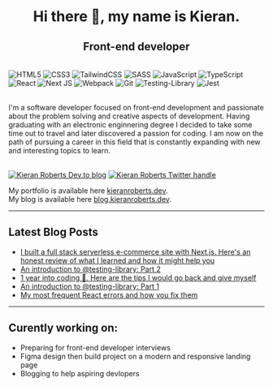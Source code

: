 <h1 align="center">Hi there 👋, my name is Kieran.</h1>
<h2 align="center">Front-end developer</h2><br />
<div>
<img alt="HTML5" src="https://img.shields.io/badge/html5%20-%23E34F26.svg?&style=for-the-badge&logo=html5&logoColor=white"/>
<img alt="CSS3" src="https://img.shields.io/badge/css3%20-%231572B6.svg?&style=for-the-badge&logo=css3&logoColor=white"/>
<img alt="TailwindCSS" src="https://img.shields.io/badge/tailwindcss%20-%2338B2AC.svg?&style=for-the-badge&logo=tailwind-css&logoColor=white"/>
<img alt="SASS" src="https://img.shields.io/badge/SASS%20-hotpink.svg?&style=for-the-badge&logo=SASS&logoColor=white"/>
<img alt="JavaScript" src="https://img.shields.io/badge/javascript%20-%23323330.svg?&style=for-the-badge&logo=javascript&logoColor=%23F7DF1E"/>
<img alt="TypeScript" src="https://img.shields.io/badge/typescript%20-%23007ACC.svg?&style=for-the-badge&logo=typescript&logoColor=white"/>
<img alt="React" src="https://img.shields.io/badge/react%20-%2320232a.svg?&style=for-the-badge&logo=react&logoColor=%2361DAFB"/>
<img alt="Next JS" src="https://img.shields.io/badge/next%20js%20-%23000000.svg?&style=for-the-badge&logo=next.js&logoColor=white"/>
<img alt="Webpack" src="https://img.shields.io/badge/webpack%20-%238DD6F9.svg?&style=for-the-badge&logo=webpack&logoColor=black" />
<img alt="Git" src="https://img.shields.io/badge/git%20-%23F05033.svg?&style=for-the-badge&logo=git&logoColor=white"/>
<img alt="Testing-Library" src="https://img.shields.io/badge/-Testing%20Library-%23E33332?&style=for-the-badge&logo=testing-library&logoColor=white"/>
<img alt="Jest" src="https://img.shields.io/badge/-jest-%23C21325?&style=for-the-badge&logo=jest&logoColor=white"/>
</div>

<br />I'm a software developer focused on front-end development and passionate about the problem solving and creative aspects of development. Having graduating with an electronic enginnering degree I decided to take some time out to travel and later discovered a passion for coding. I am now on the path of pursuing a career in this field that is constantly expanding with new and interesting topics to learn.

<br />[<img alt="Kieran Roberts Dev.to blog" src="https://img.shields.io/badge/Kieran Roberts-0A0A0A?style=for-the-badge&logo=dev.to&logoColor=white" >](https://dev.to/kieran6roberts)
[<img alt="Kieran Roberts Twitter handle" src="https://img.shields.io/badge/Kieran6dev%20-%231DA1F2.svg?&style=for-the-badge&logo=Twitter&logoColor=white" >](https://twitter.com/Kieran6dev)


My portfolio is available here [kieranroberts.dev](https://kieranroberts.dev "My portfolio").<br />
My blog is available here [blog.kieranroberts.dev](https://blog.kieranroberts.dev/).

---
## Latest Blog Posts

* [I built a full stack serverless e-commerce site with Next.js. Here's an honest review of what I learned and how it might help you](https://blog.kieranroberts.dev/i-built-a-full-stack-serverless-e-commerce-site-with-nextjs-heres-an-honest-review-of-what-i-learned-and-how-it-might-help-you)
* [An introduction to @testing-library: Part 2](https://blog.kieranroberts.dev/an-introduction-to-testing-library-part-2)
* [1 year into coding 🎉. Here are the tips I would go back and give myself](https://blog.kieranroberts.dev/1-year-into-coding-here-are-the-tips-i-would-go-back-and-give-myself)
* [An introduction to @testing-library: Part 1](https://blog.kieranroberts.dev/an-introduction-to-testing-library-part-1)
* [My most frequent React errors and how you fix them](https://blog.kieranroberts.dev/my-most-frequent-react-errors-and-how-you-fix-them)
---

## Curently working on:

- Preparing for front-end developer interviews
- Figma design then build project on a modern and responsive landing page
- Blogging to help aspiring devlopers

